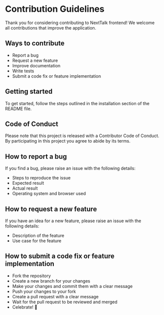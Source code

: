 # Contribution Guidelines

Thank you for considering contributing to NextTalk frontend! We welcome all contributions that improve the application. 

## Ways to contribute

 - Report a bug
 - Request a new feature
 - Improve documentation
 - Write tests
 - Submit a code fix or feature implementation

## Getting started

To get started, follow the steps outlined in the installation section of the README file.

## Code of Conduct

Please note that this project is released with a Contributor Code of Conduct. By participating in this project you agree to abide by its terms.

## How to report a bug

If you find a bug, please raise an issue with the following details:

 - Steps to reproduce the issue
 - Expected result
 - Actual result
 - Operating system and browser used

## How to request a new feature

If you have an idea for a new feature, please raise an issue with the following details:

 - Description of the feature
 - Use case for the feature

## How to submit a code fix or feature implementation

 - Fork the repository
 - Create a new branch for your changes
 - Make your changes and commit them with a clear message
 - Push your changes to your fork
 - Create a pull request with a clear message
 - Wait for the pull request to be reviewed and merged
 - Celebrate! 🎉

